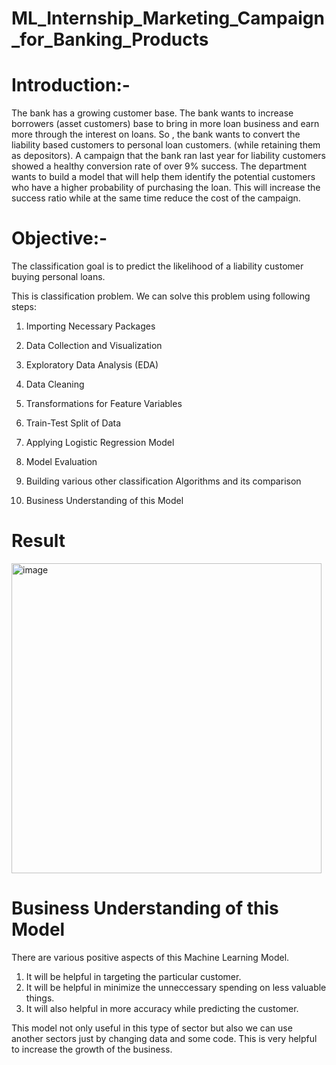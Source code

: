 # ML_Internship_Marketing_Campaign_for_Banking_Products

# Introduction:-

The bank has a growing customer base. The bank wants to increase borrowers (asset customers) base to bring in more loan business and earn more through the interest on loans. So , the bank wants to convert the liability based customers to personal loan customers. (while retaining them as depositors). A campaign that the bank ran last year for liability customers showed a healthy conversion rate of over 9% success. The department wants to build a model that will help them identify the potential customers who have a higher probability of purchasing the loan. This will increase the success ratio while at the same time reduce the cost of the campaign.

# Objective:-

The classification goal is to predict the likelihood of a liability customer buying personal loans.

This is classification problem. We can solve this problem using following steps:

1. Importing Necessary Packages

2. Data Collection and Visualization

3. Exploratory Data Analysis (EDA)

4. Data Cleaning

5. Transformations for Feature Variables

6. Train-Test Split of Data

7. Applying Logistic Regression Model

8. Model Evaluation

9. Building various other classification Algorithms and its comparison

10. Business Understanding of this Model

# Result
<img width="496" alt="image" src="https://github.com/manavavi/ML/assets/8547541/13c684b2-d096-48f7-9212-9998e73a7ddd">

# Business Understanding of this Model
There are various positive aspects of this Machine Learning Model.

1. It will be helpful in targeting the particular customer.
2. It will be helpful in minimize the unneccessary spending on less valuable things.
3. It will also helpful in more accuracy while predicting the customer.

This model not only useful in this type of sector but also we can use another sectors just by changing data and some code. This is very helpful to increase the growth of the business.
